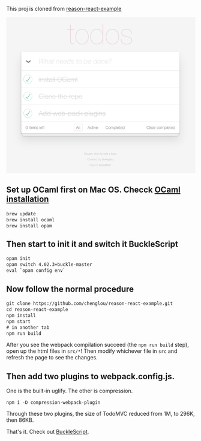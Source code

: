 This proj is cloned from [reason-react-example](https://github.com/chenglou/reason-react-example)

![completed todoMVC](https://github.com/rdwrcode/reason-react-example/blob/master/Reason-react-todo.png)

## Set up OCaml first on Mac OS. Checck [OCaml installation](https://ocaml.org/docs/install.html)

```
brew update
brew install ocaml
brew install opam
```

## Then start to init it and switch it BuckleScript
```
opam init
opam switch 4.02.3+buckle-master
eval `opam config env`
```

## Now follow the normal procedure
```
git clone https://github.com/chenglou/reason-react-example.git
cd reason-react-example
npm install
npm start
# in another tab
npm run build
```

After you see the webpack compilation succeed (the `npm run build` step), open up the html files in `src/*`! Then modify whichever file in `src` and refresh the page to see the changes.

## Then add two plugins to webpack.config.js.
One is the built-in uglify. The other is compression.
```
npm i -D compression-webpack-plugin
```
Through these two plugins, the size of TodoMVC reduced from 1M, to 296K, then 86KB. 

That's it. Check out [BuckleScript](https://github.com/bloomberg/bucklescript).

